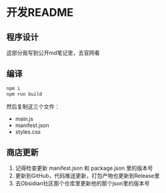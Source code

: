 # 开发README

## 程序设计

这部分我写到公开md笔记里，去官网看

## 编译

```bash
npm i
npm run build
```

然后复制这三个文件：

- main.js
- manifest.json
- styles.css

## 商店更新

1. 记得检查更新 manifest.json 和 package.json 里的版本号
2. 更新到GitHub，代码推送更新，打包产物也更新到Release里
3. 去Obsidian社区那个仓库里更新他的那个json里的版本号

